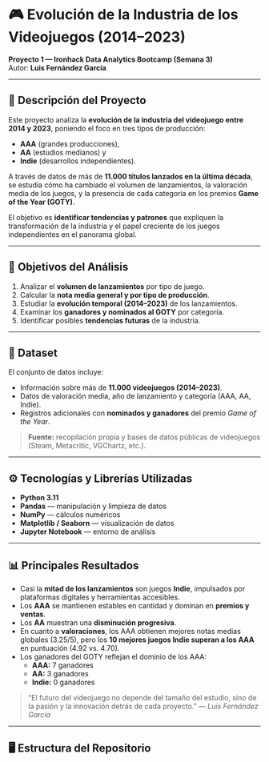 # 🎮 Evolución de la Industria de los Videojuegos (2014–2023)

**Proyecto 1 — Ironhack Data Analytics Bootcamp (Semana 3)**  
Autor: **Luis Fernández García**

---

## 📘 Descripción del Proyecto

Este proyecto analiza la **evolución de la industria del videojuego entre 2014 y 2023**, poniendo el foco en tres tipos de producción:
- **AAA** (grandes producciones),
- **AA** (estudios medianos) y
- **Indie** (desarrollos independientes).

A través de datos de más de **11.000 títulos lanzados en la última década**, se estudia cómo ha cambiado el volumen de lanzamientos, la valoración media de los juegos, y la presencia de cada categoría en los premios **Game of the Year (GOTY)**.

El objetivo es **identificar tendencias y patrones** que expliquen la transformación de la industria y el papel creciente de los juegos independientes en el panorama global.

---

## 🧠 Objetivos del Análisis

1. Analizar el **volumen de lanzamientos** por tipo de juego.
2. Calcular la **nota media general y por tipo de producción**.
3. Estudiar la **evolución temporal (2014–2023)** de los lanzamientos.
4. Examinar los **ganadores y nominados al GOTY** por categoría.
5. Identificar posibles **tendencias futuras** de la industria.

---

## 🧩 Dataset

El conjunto de datos incluye:
- Información sobre más de **11.000 videojuegos (2014–2023)**.  
- Datos de valoración media, año de lanzamiento y categoría (AAA, AA, Indie).  
- Registros adicionales con **nominados y ganadores** del premio *Game of the Year*.

> **Fuente:** recopilación propia y bases de datos públicas de videojuegos (Steam, Metacritic, VGChartz, etc.).

---

## ⚙️ Tecnologías y Librerías Utilizadas

- **Python 3.11**
- **Pandas** — manipulación y limpieza de datos  
- **NumPy** — cálculos numéricos  
- **Matplotlib / Seaborn** — visualización de datos  
- **Jupyter Notebook** — entorno de análisis

---

## 📊 Principales Resultados

- Casi la **mitad de los lanzamientos** son juegos **Indie**, impulsados por plataformas digitales y herramientas accesibles.  
- Los **AAA** se mantienen estables en cantidad y dominan en **premios y ventas**.  
- Los **AA** muestran una **disminución progresiva**.  
- En cuanto a **valoraciones**, los AAA obtienen mejores notas medias globales (3.25/5), pero los **10 mejores juegos Indie superan a los AAA** en puntuación (4.92 vs. 4.70).  
- Los ganadores del GOTY reflejan el dominio de los AAA:  
  - **AAA:** 7 ganadores  
  - **AA:** 3 ganadores  
  - **Indie:** 0 ganadores  

> “El futuro del videojuego no depende del tamaño del estudio, sino de la pasión y la innovación detrás de cada proyecto.” — *Luis Fernández García*

---

## 🖥️ Estructura del Repositorio


